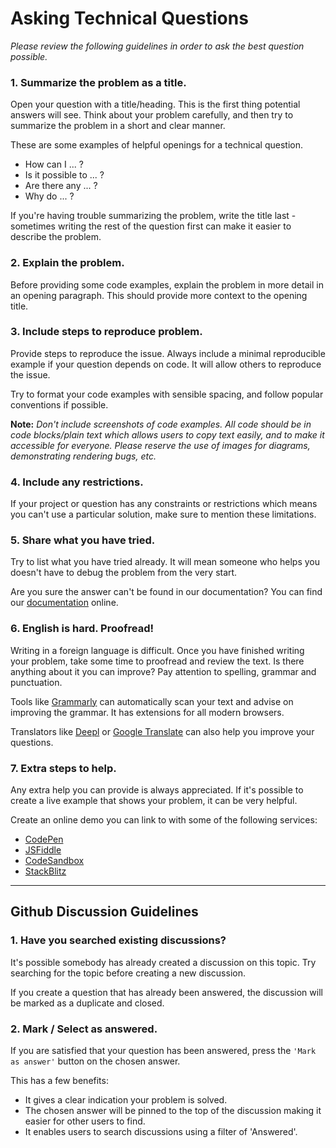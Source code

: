 # Asking Technical Questions

*Please review the following guidelines in order to ask the best question possible.*

### 1. Summarize the problem as a title.

Open your question with a title/heading. This is the first thing potential answers will see. 
Think about your problem carefully, and then try to summarize the problem in a short and clear manner.

These are some examples of helpful openings for a technical question.

- How can I ... ?
- Is it possible to ... ?
- Are there any ... ?
- Why do ... ?

If you're having trouble summarizing the problem, write the title last - sometimes writing the rest of the question first can make it easier to describe the problem.


### 2. Explain the problem.

Before providing some code examples, explain the problem in more detail in an opening paragraph. 
This should provide more context to the opening title. 


### 3. Include steps to reproduce problem.

Provide steps to reproduce the issue. Always include a minimal reproducible example if your question depends on code. 
It will allow others to reproduce the issue.

Try to format your code examples with sensible spacing, and follow popular conventions if possible.

**Note:** *Don't include screenshots of code examples. All code should be in code blocks/plain text which allows users to copy text easily, 
and to make it accessible for everyone. Please reserve the use of images for diagrams, demonstrating rendering bugs, etc.*

### 4. Include any restrictions.

If your project or question has any constraints or restrictions which means you can't use a particular solution, make sure to mention these limitations.

### 5. Share what you have tried.

Try to list what you have tried already. It will mean someone who helps you doesn't have to debug the problem from the very start.

Are you sure the answer can't be found in our documentation? You can find our [documentation](https://resources.jointjs.com) online.

### 6. English is hard. Proofread!

Writing in a foreign language is difficult. Once you have finished writing your problem, take some time to proofread and review the text. 
Is there anything about it you can improve? Pay attention to  spelling, grammar and punctuation.

Tools like [Grammarly](https://www.grammarly.com) can automatically scan your text and advise on improving the grammar. 
It has extensions for all modern browsers.

Translators like [Deepl](https://www.deepl.com/translator) or [Google Translate](https://translate.google.com/) can also help you improve your questions.

### 7. Extra steps to help.

Any extra help you can provide is always appreciated. If it's possible to create a live example that shows your problem, it can be very helpful.

Create an online demo you can link to with some of the following services:

- [CodePen](https://codepen.io/)
- [JSFiddle](https://jsfiddle.net/)
- [CodeSandbox](https://codesandbox.io/)
- [StackBlitz](https://stackblitz.com/)

---

## Github Discussion Guidelines

### 1. Have you searched existing discussions?

It's possible somebody has already created a discussion on this topic. Try searching for the topic before creating a new discussion.

If you create a question that has already been answered, the discussion will be marked as a duplicate and closed.

### 2. Mark / Select as answered.

If you are satisfied that your question has been answered, press the `'Mark as answer'` button on the chosen answer.

This has a few benefits:

- It gives a clear indication your problem is solved.
- The chosen answer will be pinned to the top of the discussion making it easier for other users to find.
- It enables users to search discussions using a filter of 'Answered'.
